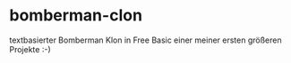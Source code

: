 # bomberman-clon
textbasierter Bomberman Klon in Free Basic einer meiner ersten größeren Projekte :-)
